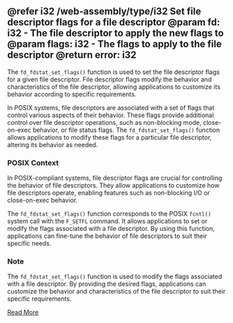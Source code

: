 @refer i32 /web-assembly/type/i32
Set file descriptor flags for a file descriptor
@param fd: i32 - The file descriptor to apply the new flags to
@param flags: i32 - The flags to apply to the file descriptor
@return error: i32
---

The `fd_fdstat_set_flags()` function is used to set the file descriptor flags for a given file descriptor. File descriptor flags modify the behavior and characteristics of the file descriptor, allowing applications to customize its behavior according to specific requirements.

In POSIX systems, file descriptors are associated with a set of flags that control various aspects of their behavior. These flags provide additional control over file descriptor operations, such as non-blocking mode, close-on-exec behavior, or file status flags. The `fd_fdstat_set_flags()` function allows applications to modify these flags for a particular file descriptor, altering its behavior as needed.

### POSIX Context

In POSIX-compliant systems, file descriptor flags are crucial for controlling the behavior of file descriptors. They allow applications to customize how file descriptors operate, enabling features such as non-blocking I/O or close-on-exec behavior.

The `fd_fdstat_set_flags()` function corresponds to the POSIX `fcntl()` system call with the `F_SETFL` command. It allows applications to set or modify the flags associated with a file descriptor. By using this function, applications can fine-tune the behavior of file descriptors to suit their specific needs.

### Note

The `fd_fdstat_set_flags()` function is used to modify the flags associated with a file descriptor. By providing the desired flags, applications can customize the behavior and characteristics of the file descriptor to suit their specific requirements.

[Read More](https://wasix.org/docs/api-reference/wasi/fd_fdstat_set_flags)
